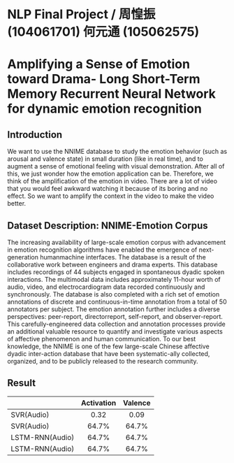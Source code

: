 # NLP Final Project / 周惶振 (104061701) 何元通 (105062575)

<h1>Amplifying a Sense of Emotion toward Drama-
Long Short-Term Memory Recurrent Neural Network for dynamic emotion
recognition <br>

</h1>

<h2>Introduction</h2>
<p>We want to use the NNIME database to study the emotion behavior (such as arousal and valence state) in small duration (like in
real time), and to augment a sense of emotional feeling with visual demonstration. After all of this, we just wonder how the emotion application can be. Therefore, we think of the amplification of the emotion in video. There are a lot of video that you would feel awkward watching it because of its boring and no effect. So we want to amplify the context in the video to make the video better.
</p>

<h2>Dataset Description: NNIME-Emotion Corpus</h2>
<p>The increasing availability of large-scale emotion corpus with advancement in emotion recognition algorithms have enabled the emergence of next-generation humanmachine interfaces. The database is a result of the collaborative work between engineers and drama experts. This database includes recordings of 44 subjects engaged in spontaneous dyadic spoken interactions.
The multimodal data includes approximately 11-hour worth of audio, video, and electrocardiogram data recorded continuously and synchronously. The database is also completed with a rich set of emotion annotations of discrete and continuous-in-time annotation from a total of 50 annotators per subject.
The emotion annotation further includes a diverse perspectives: peer-report, directorreport, self-report, and observer-report. This carefully-engineered data collection and annotation processes provide an additional valuable resource to quantify and investigate various aspects of affective phenomenon and human communication. To our best knowledge, the NNIME is one of the few large-scale Chinese affective dyadic inter-action database that have been systematic-ally collected, organized, and to be publicly released to the research community.</p>

<h2>Result</h2>

||Activation|Valence|
|---|:---:|:---:|
|SVR(Audio)|0.32|0.09|
|SVR(Audio)|64.7%|64.7%|
|LSTM-RNN(Audio)|64.7%|64.7%|
|LSTM-RNN(Audio)|64.7%|64.7%|
